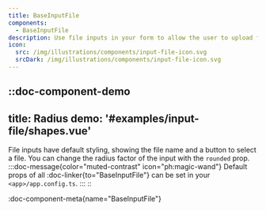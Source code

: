 ```yaml
---
title: BaseInputFile
components: 
  - BaseInputFile
description: Use file inputs in your form to allow the user to upload files from their computer. Many customization options are available.
icon: 
  src: /img/illustrations/components/input-file-icon.svg
  srcDark: /img/illustrations/components/input-file-icon.svg
---
```



::doc-component-demo
---
title: Radius
demo: '#examples/input-file/shapes.vue'
---
File inputs have default styling, showing the file name and a button to select a file. You can change the radius factor of the input with the `rounded` prop.
:::doc-message{color="muted-contrast" icon="ph:magic-wand"}
Default props of all :doc-linker{to="BaseInputFile"} can be set in your `<app>/app.config.ts`.
:::
::



:doc-component-meta{name="BaseInputFile"}